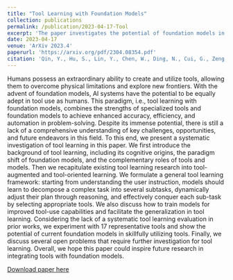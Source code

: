 ```yaml
---
title: "Tool Learning with Foundation Models"
collection: publications
permalink: /publication/2023-04-17-Tool
excerpt: 'The paper investigates the potential of foundation models in skillfully utilizing tools'
date: 2023-04-17
venue: 'ArXiv 2023.4'
paperurl: 'https://arxiv.org/pdf/2304.08354.pdf'
citation: 'Qin, Y., Hu, S., Lin, Y., Chen, W., Ding, N., Cui, G., Zeng, Z., Huang, Y., Xiao, C., Han, C., Fung, Y. R., Su, Y., Wang, H., Qian, C., Tian, R., Zhu, K., Liang, S., Shen, X., Xu, B., . . . Sun, M. (2023). Tool Learning with Foundation Models. ArXiv. /abs/2304.08354'
---
```


Humans possess an extraordinary ability to create and utilize tools, allowing them to overcome physical limitations and explore new frontiers. With the advent of foundation models, AI systems have the potential to be equally adept in tool use as humans. This paradigm, i.e., tool learning with foundation models, combines the strengths of specialized tools and foundation models to achieve enhanced accuracy, efficiency, and automation in problem-solving. Despite its immense potential, there is still a lack of a comprehensive understanding of key challenges, opportunities, and future endeavors in this field. To this end, we present a systematic investigation of tool learning in this paper. We first introduce the background of tool learning, including its cognitive origins, the paradigm shift of foundation models, and the complementary roles of tools and models. Then we recapitulate existing tool learning research into tool-augmented and tool-oriented learning. We formulate a general tool learning framework: starting from understanding the user instruction, models should learn to decompose a complex task into several subtasks, dynamically adjust their plan through reasoning, and effectively conquer each sub-task by selecting appropriate tools. We also discuss how to train models for improved tool-use capabilities and facilitate the generalization in tool learning. Considering the lack of a systematic tool learning evaluation in prior works, we experiment with 17 representative tools and show the potential of current foundation models in skillfully utilizing tools. Finally, we discuss several open problems that require further investigation for tool learning. Overall, we hope this paper could inspire future research in integrating tools with foundation models.

[Download paper here](https://arxiv.org/pdf/2304.08354.pdf)

